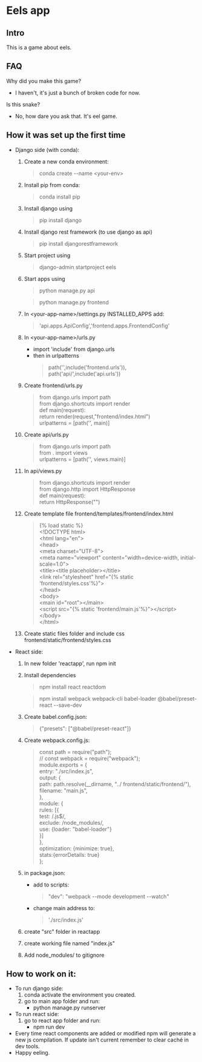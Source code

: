 # Eels app
## Intro
This is a game about eels.
## FAQ
Why did you make this game?
- I haven't, it's just a bunch of broken code for now.

Is this snake?
- No, how dare you ask that. It's eel game.


## How it was set up the first time
- Django side (with conda):
    1. Create a new conda environment:
        > conda create --name \<your-env>
    1. Install pip from conda:
        > conda install pip
    1. Install django using
        > pip install django
    1. Install django rest framework (to use django as api)
        > pip install djangorestframework
    1. Start project using
        > django-admin startproject eels
    1. Start apps using 
        > python manage.py api 

        > python manage.py frontend
    1. In \<your-app-name>/settings.py INSTALLED_APPS add:
        > 'api.apps.ApiConfig','frontend.apps.FrontendConfig'
    1. In \<your-app-name>/urls.py
        - import 'include' from django.urls 
        - then in urlpatterns
            > path('',include('frontend.urls')), path('api/',include('api.urls'))
    1. Create frontend/urls.py
        >from django.urls import path  
        from django.shortcuts import render  
        def main(request):  
            return render(request,"frontend/index.html")  
        urlpatterns = [path('', main)]
    1. Create api/urls.py
        > from django.urls import path  
        from . import views  
        urlpatterns = [path('', views.main)]
    1. In api/views.py
        > from django.shortcuts import render  
            from django.http import HttpResponse  
            def main(request):  
            return HttpResponse("")
    1. Create template file frontend/templates/frontend/index.html
        > {% load static %}  
            \<!DOCTYPE html>  
            \<html lang="en">  
            \<head>  
            \<meta charset="UTF-8">  
            \<meta name="viewport" content="width=device-width, initial-scale=1.0">  
            \<title>\<title placeholder>\</title>  
            \<link rel="stylesheet" href="{% static 'frontend/styles.css'%}">  
            \</head>  
            \<body>  
            \<main id="root">\</main>  
            \<script src="{% static 'frontend/main.js'%}">\</script>  
            \</body>  
            \</html>  
    1. Create static files folder and include css frontend/static/frontend/styles.css
- React side:
    1. In new folder 'reactapp', run npm init
    1. Install dependencies
        > npm install react reactdom

        > npm install webpack webpack-cli babel-loader @babel/preset-react --save-dev
    1. Create babel.config.json:
        >{"presets": ["@babel/preset-react"]}
    1. Create webpack.config.js:
        > const path = require("path");  
        // const webpack = require("webpack");  
        module.exports = {  
        entry: "./src/index.js",  
        output: {  
            path: path.resolve(__dirname, "../  frontend/static/frontend/"),  
            filename: "main.js",  
        },  
        module: {  
            rules: [{  
            test: /\.js$/,  
            exclude: /node_modules/,  
            use: {loader: "babel-loader"}  
            }]  
        },  
        optimization: {minimize: true},  
        stats:{errorDetails: true}  
        };
    1. in package.json:
        - add to scripts:
            > "dev": "webpack --mode development --watch"
        - change main address to:
            > './src/index.js'
    1. create "src" folder in reactapp
    1. create working file named "index.js"
    1. Add node_modules/ to gitignore
## How to work on it:
- To run django side:  
    1. conda activate the environment you created.
    1. go to main app folder and run:
        - python manage.py runserver
- To run react side:
    1. go to react app folder and run:
        - npm run dev
- Every time react components are added or modified npm will generate a new js compilation. If update isn't current remember to clear caché in dev tools.
- Happy eeling.
